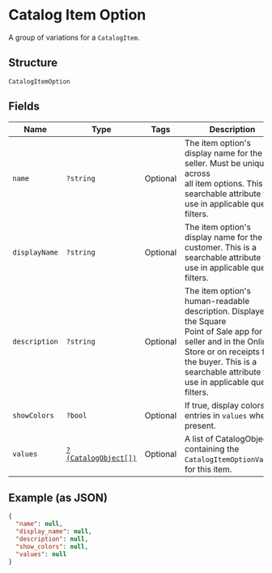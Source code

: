 
# Catalog Item Option

A group of variations for a `CatalogItem`.

## Structure

`CatalogItemOption`

## Fields

| Name | Type | Tags | Description | Getter | Setter |
|  --- | --- | --- | --- | --- | --- |
| `name` | `?string` | Optional | The item option's display name for the seller. Must be unique across<br>all item options. This is a searchable attribute for use in applicable query filters. | getName(): ?string | setName(?string name): void |
| `displayName` | `?string` | Optional | The item option's display name for the customer. This is a searchable attribute for use in applicable query filters. | getDisplayName(): ?string | setDisplayName(?string displayName): void |
| `description` | `?string` | Optional | The item option's human-readable description. Displayed in the Square<br>Point of Sale app for the seller and in the Online Store or on receipts for<br>the buyer. This is a searchable attribute for use in applicable query filters. | getDescription(): ?string | setDescription(?string description): void |
| `showColors` | `?bool` | Optional | If true, display colors for entries in `values` when present. | getShowColors(): ?bool | setShowColors(?bool showColors): void |
| `values` | [`?(CatalogObject[])`](../../doc/models/catalog-object.md) | Optional | A list of CatalogObjects containing the<br>`CatalogItemOptionValue`s for this item. | getValues(): ?array | setValues(?array values): void |

## Example (as JSON)

```json
{
  "name": null,
  "display_name": null,
  "description": null,
  "show_colors": null,
  "values": null
}
```

